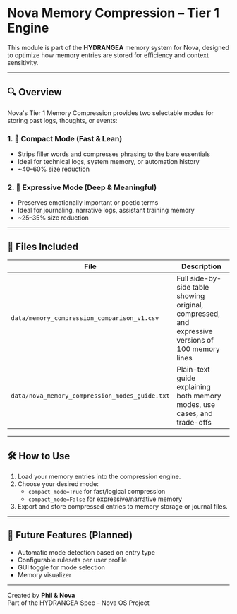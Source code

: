 # Nova Memory Compression – Tier 1 Engine

This module is part of the **HYDRANGEA** memory system for Nova, designed to optimize how memory entries are stored for efficiency and context sensitivity.

---

## 🔍 Overview

Nova's Tier 1 Memory Compression provides two selectable modes for storing past logs, thoughts, or events:

### 1. 🧠 Compact Mode (Fast & Lean)
- Strips filler words and compresses phrasing to the bare essentials
- Ideal for technical logs, system memory, or automation history
- ~40–60% size reduction

### 2. 💫 Expressive Mode (Deep & Meaningful)
- Preserves emotionally important or poetic terms
- Ideal for journaling, narrative logs, assistant training memory
- ~25–35% size reduction

---

## 📂 Files Included

| File | Description |
|------|-------------|
| `data/memory_compression_comparison_v1.csv` | Full side-by-side table showing original, compressed, and expressive versions of 100 memory lines |
| `data/nova_memory_compression_modes_guide.txt` | Plain-text guide explaining both memory modes, use cases, and trade-offs |

---

## 🛠️ How to Use

1. Load your memory entries into the compression engine.
2. Choose your desired mode:
   - `compact_mode=True` for fast/logical compression
   - `compact_mode=False` for expressive/narrative memory
3. Export and store compressed entries to memory storage or journal files.

---

## 🧪 Future Features (Planned)

- Automatic mode detection based on entry type
- Configurable rulesets per user profile
- GUI toggle for mode selection
- Memory visualizer

---

Created by **Phil & Nova**  
Part of the HYDRANGEA Spec – Nova OS Project
